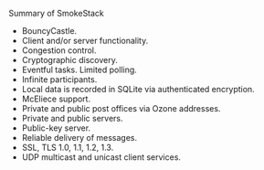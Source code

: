 Summary of SmokeStack

<ul>
<li>BouncyCastle.</li>
<li>Client and/or server functionality.</li>
<li>Congestion control.</li>
<li>Cryptographic discovery.</li>
<li>Eventful tasks. Limited polling.</li>
<li>Infinite participants.</li>
<li>Local data is recorded in SQLite via authenticated encryption.</li>
<li>McEliece support.</li>
<li>Private and public post offices via Ozone addresses.</li>
<li>Private and public servers.</li>
<li>Public-key server.</li>
<li>Reliable delivery of messages.</li>
<li>SSL, TLS 1.0, 1.1, 1.2, 1.3.</li>
<li>UDP multicast and unicast client services.</li>
</ul>

